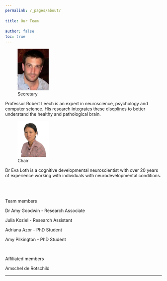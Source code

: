 ```yaml
---
permalink: /_pages/about/

title: Our Team

author: false
toc: true
---
```


<figure style="width: 100px" class="align-left">
  <img src="/assets/images/rob_leech.jpg" alt="">
  <figcaption> Secretary</figcaption>
</figure>

Professor Robert Leech is an expert in neuroscience, psychology and computer science. His research integrates these discplines to better understand the healthy and pathological brain. 


<figure style="width: 100px" class="align-left">
  <img src="/assets/images/eva_loth.png" alt="">
  <figcaption>Chair</figcaption>
</figure>
Dr Eva Loth is a cognitive developmental neuroscientist with over 20 years of experience working with individuals with neurodevelopmental conditions.

<br>
<br>
<br>
<br>


Team members

Dr Amy Goodwin - Research Associate
<br>


Julia Koziel - Research Assistant
<br>


Adriana Azor - PhD Student
<br>


Amy Pilkington - PhD Student

<br>

Affiliated members

Amschel de Rotschild


<!-- [Install the Theme]({{ "/docs/quick-start-guide/" | relative_url }}){: .btn .btn--success .btn--large} -->

---

